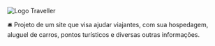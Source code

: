 ![Logo Traveller](https://user-images.githubusercontent.com/79453924/134413429-4252139b-51dc-48e3-ad70-00a040c69027.png)

🛎️ Projeto de um site que visa ajudar viajantes, com sua hospedagem, aluguel de carros, pontos turísticos e diversas outras informações.
